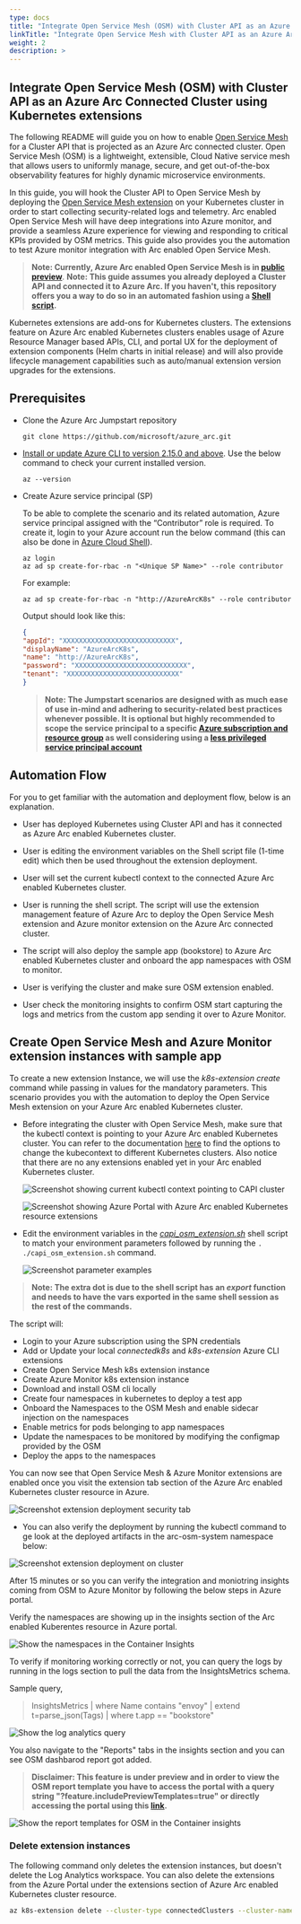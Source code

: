 ```yaml
---
type: docs
title: "Integrate Open Service Mesh (OSM) with Cluster API as an Azure Arc Connected Cluster using Kubernetes extensions"
linkTitle: "Integrate Open Service Mesh with Cluster API as an Azure Arc Connected Cluster using Kubernetes extensions"
weight: 2
description: >
---
```


## Integrate Open Service Mesh (OSM) with Cluster API as an Azure Arc Connected Cluster using Kubernetes extensions

The following README will guide you on how to enable [Open Service Mesh](https://openservicemesh.io/) for a Cluster API that is projected as an Azure Arc connected cluster. Open Service Mesh (OSM) is a lightweight, extensible, Cloud Native service mesh that allows users to uniformly manage, secure, and get out-of-the-box observability features for highly dynamic microservice environments.

In this guide, you will hook the Cluster API to Open Service Mesh by deploying the [Open Service Mesh extension](https://docs.microsoft.com/en-us/azure/azure-arc/kubernetes/tutorial-arc-enabled-osm) on your Kubernetes cluster in order to start collecting security-related logs and telemetry. Arc enabled Open Service Mesh will have deep integrations into Azure monitor, and provide a seamless Azure experience for viewing and responding to critical KPIs provided by OSM metrics. This guide also provides you the automation to test Azure monitor integration with Arc enabled Open Service Mesh.
> **Note: Currently, Azure Arc enabled Open Service Mesh is in [public preview](https://aka.ms/arc-osm-doc)**.
> **Note: This guide assumes you already deployed a Cluster API and connected it to Azure Arc. If you haven't, this repository offers you a way to do so in an automated fashion using a [Shell script](https://azurearcjumpstart.io/azure_arc_jumpstart/azure_arc_k8s/cluster_api/capi_azure/).**

Kubernetes extensions are add-ons for Kubernetes clusters. The extensions feature on Azure Arc enabled Kubernetes clusters enables usage of Azure Resource Manager based APIs, CLI, and portal UX for the deployment of extension components (Helm charts in initial release) and will also provide lifecycle management capabilities such as auto/manual extension version upgrades for the extensions.

## Prerequisites

* Clone the Azure Arc Jumpstart repository

    ```shell
    git clone https://github.com/microsoft/azure_arc.git
    ```

* [Install or update Azure CLI to version 2.15.0 and above](https://docs.microsoft.com/en-us/cli/azure/install-azure-cli?view=azure-cli-latest). Use the below command to check your current installed version.

  ```shell
  az --version
  ```

* Create Azure service principal (SP)

    To be able to complete the scenario and its related automation, Azure service principal assigned with the “Contributor” role is required. To create it, login to your Azure account run the below command (this can also be done in [Azure Cloud Shell](https://shell.azure.com/)).

    ```shell
    az login
    az ad sp create-for-rbac -n "<Unique SP Name>" --role contributor
    ```

    For example:

    ```shell
    az ad sp create-for-rbac -n "http://AzureArcK8s" --role contributor
    ```

    Output should look like this:

    ```json
    {
    "appId": "XXXXXXXXXXXXXXXXXXXXXXXXXXXX",
    "displayName": "AzureArcK8s",
    "name": "http://AzureArcK8s",
    "password": "XXXXXXXXXXXXXXXXXXXXXXXXXXXX",
    "tenant": "XXXXXXXXXXXXXXXXXXXXXXXXXXXX"
    }
    ```

    > **Note: The Jumpstart scenarios are designed with as much ease of use in-mind and adhering to security-related best practices whenever possible. It is optional but highly recommended to scope the service principal to a specific [Azure subscription and resource group](https://docs.microsoft.com/en-us/cli/azure/ad/sp?view=azure-cli-latest) as well considering using a [less privileged service principal account](https://docs.microsoft.com/en-us/azure/role-based-access-control/best-practices)**

## Automation Flow

For you to get familiar with the automation and deployment flow, below is an explanation.

* User has deployed Kubernetes using Cluster API and has it connected as Azure Arc enabled Kubernetes cluster.

* User is editing the environment variables on the Shell script file (1-time edit) which then be used throughout the extension deployment.

* User will set the current kubectl context to the connected Azure Arc enabled Kubernetes cluster.

* User is running the shell script. The script will use the extension management feature of Azure Arc to deploy the Open Service Mesh extension and Azure monitor extension on the Azure Arc connected cluster.

* The script will also deploy the sample app (bookstore) to Azure Arc enabled Kubernetes cluster and onboard the app namespaces with OSM to monitor.

* User is verifying the cluster and make sure OSM extension enabled.

* User check the monitoring insights to confirm OSM start capturing the logs and metrics from the custom app sending it over to Azure Monitor.

## Create Open Service Mesh and Azure Monitor extension instances with sample app

To create a new extension Instance, we will use the _k8s-extension create_ command while passing in values for the mandatory parameters. This scenario provides you with the automation to deploy the Open Service Mesh extension on your Azure Arc enabled Kubernetes cluster.

* Before integrating the cluster with Open Service Mesh, make sure that the kubectl context is pointing to your Azure Arc enabled Kubernetes cluster. You can refer to the documentation [here](https://kubernetes.io/docs/tasks/access-application-cluster/configure-access-multiple-clusters/) to find the options to change the kubecontext to different Kubernetes clusters. Also notice that there are no any extensions enabled yet in your Arc enabled Kubernetes cluster.

    ![Screenshot showing current kubectl context pointing to CAPI cluster](./01.png)

    ![Screenshot showing Azure Portal with Azure Arc enabled Kubernetes resource extensions](./02.png)

* Edit the environment variables in the [_capi_osm_extension.sh_](https://github.com/main/azure_arc/blob/main/azure_arc_k8s_jumpstart/cluster_api/capi_osm_extension/capi_osm_extension.sh) shell script to match your environment parameters followed by running the ```. ./capi_osm_extension.sh``` command.

    ![Screenshot parameter examples](./03.png)

 > **Note: The extra dot is due to the shell script has an *export* function and needs to have the vars exported in the same shell session as the rest of the commands.**

   The script will:

* Login to your Azure subscription using the SPN credentials
* Add or Update your local _connectedk8s_ and _k8s-extension_ Azure CLI extensions
* Create Open Service Mesh k8s extension instance
* Create Azure Monitor k8s extension instance
* Download and install OSM cli locally
* Create four namespaces in kubernetes to deploy a test app
* Onboard the Namespaces to the OSM Mesh and enable sidecar injection on the namespaces
* Enable metrics for pods belonging to app namespaces
* Update the namespaces to be monitored by modifying the configmap provided by the OSM
* Deploy the apps to the namespaces

You can now see that Open Service Mesh & Azure Monitor extensions are enabled once you visit the extension tab section of the Azure Arc enabled Kubernetes cluster resource in Azure.

![Screenshot extension deployment security tab](./04.png)

* You can also verify the deployment by running the kubectl command to ge look at the deployed artifacts in the arc-osm-system namespace below:

![Screenshot extension deployment on cluster](./05.png)

After 15 minutes or so you can verify the integration and moniotring insights coming from OSM to Azure Monitor by following the below steps in Azure portal.

Verify the namespaces are showing up in the insights section of the Arc enabled Kuberentes resource in Azure portal.

![Show the namespaces in the Container Insights](./06.png)

To verify if monitoring working correctly or not, you can query the logs by running in the logs section to pull the data from the InsightsMetrics schema.

Sample query,

  > InsightsMetrics | where Name contains "envoy" | extend t=parse_json(Tags) | where t.app == "bookstore"

![Show the log analytics query ](./07.png)

You also navigate to the "Reports" tabs in the insights section and you can see OSM dashbarod report got added.

> **Disclaimer: This feature is under preview and in order to view the OSM report template you have to access the portal with a query string "?feature.includePreviewTemplates=true" or directly accessing the portal using this [link](https://aka.ms/azmon/osmux).**

![Show the report templates for OSM in the Container insights](./08.png)

### Delete extension instances

The following command only deletes the extension instances, but doesn't delete the Log Analytics workspace. You can also delete the extensions from the Azure Portal under the extensions section of Azure Arc enabled Kubernetes cluster resource.

```bash
az k8s-extension delete --cluster-type connectedClusters --cluster-name <name of the cluster> --resource-group <name of the resource group> --name <name of the extension> -y
```

